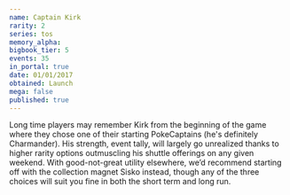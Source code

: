 ```yaml
---
name: Captain Kirk
rarity: 2
series: tos
memory_alpha:
bigbook_tier: 5
events: 35
in_portal: true
date: 01/01/2017
obtained: Launch
mega: false
published: true
---
```


Long time players may remember Kirk from the beginning of the game where they chose one of their starting PokeCaptains (he's definitely Charmander). His strength, event tally, will largely go unrealized thanks to higher rarity options outmuscling his shuttle offerings on any given weekend. With good-not-great utility elsewhere, we’d recommend starting off with the collection magnet Sisko instead, though any of the three choices will suit you fine in both the short term and long run.
